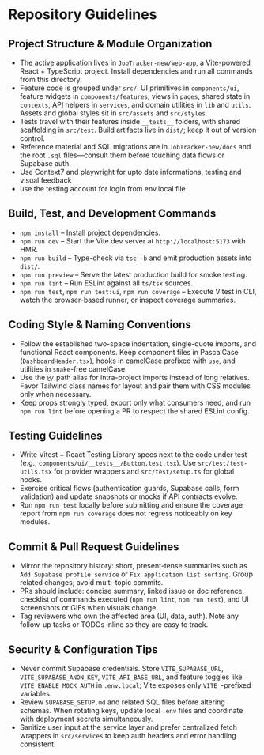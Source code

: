 # Repository Guidelines

## Project Structure & Module Organization

- The active application lives in `JobTracker-new/web-app`, a Vite-powered React + TypeScript project. Install dependencies and run all commands from this directory.
- Feature code is grouped under `src/`: UI primitives in `components/ui`, feature widgets in `components/features`, views in `pages`, shared state in `contexts`, API helpers in `services`, and domain utilities in `lib` and `utils`. Assets and global styles sit in `src/assets` and `src/styles`.
- Tests travel with their features inside `__tests__` folders, with shared scaffolding in `src/test`. Build artifacts live in `dist/`; keep it out of version control.
- Reference material and SQL migrations are in `JobTracker-new/docs` and the root `.sql` files—consult them before touching data flows or Supabase auth.
- Use Context7 and playwright for upto date informations, testing and visual feedback
- use the testing account for login from env.local file

## Build, Test, and Development Commands

- `npm install` – Install project dependencies.
- `npm run dev` – Start the Vite dev server at `http://localhost:5173` with HMR.
- `npm run build` – Type-check via `tsc -b` and emit production assets into `dist/`.
- `npm run preview` – Serve the latest production build for smoke testing.
- `npm run lint` – Run ESLint against all `ts/tsx` sources.
- `npm run test`, `npm run test:ui`, `npm run coverage` – Execute Vitest in CLI, watch the browser-based runner, or inspect coverage summaries.

## Coding Style & Naming Conventions

- Follow the established two-space indentation, single-quote imports, and functional React components. Keep component files in PascalCase (`DashboardHeader.tsx`), hooks in camelCase prefixed with `use`, and utilities in `snake`-free camelCase.
- Use the `@/` path alias for intra-project imports instead of long relatives. Favor Tailwind class names for layout and pair them with CSS modules only when necessary.
- Keep props strongly typed, export only what consumers need, and run `npm run lint` before opening a PR to respect the shared ESLint config.

## Testing Guidelines

- Write Vitest + React Testing Library specs next to the code under test (e.g., `components/ui/__tests__/Button.test.tsx`). Use `src/test/test-utils.tsx` for provider wrappers and `src/test/setup.ts` for global hooks.
- Exercise critical flows (authentication guards, Supabase calls, form validation) and update snapshots or mocks if API contracts evolve.
- Run `npm run test` locally before submitting and ensure the coverage report from `npm run coverage` does not regress noticeably on key modules.

## Commit & Pull Request Guidelines

- Mirror the repository history: short, present-tense summaries such as `Add Supabase profile service` or `Fix application list sorting`. Group related changes; avoid multi-topic commits.
- PRs should include: concise summary, linked issue or doc reference, checklist of commands executed (`npm run lint`, `npm run test`), and UI screenshots or GIFs when visuals change.
- Tag reviewers who own the affected area (UI, data, auth). Note any follow-up tasks or TODOs inline so they are easy to track.

## Security & Configuration Tips

- Never commit Supabase credentials. Store `VITE_SUPABASE_URL`, `VITE_SUPABASE_ANON_KEY`, `VITE_API_BASE_URL`, and feature toggles like `VITE_ENABLE_MOCK_AUTH` in `.env.local`; Vite exposes only `VITE_`-prefixed variables.
- Review `SUPABASE_SETUP.md` and related SQL files before altering schemas. When rotating keys, update local `.env` files and coordinate with deployment secrets simultaneously.
- Sanitize user input at the service layer and prefer centralized fetch wrappers in `src/services` to keep auth headers and error handling consistent.
